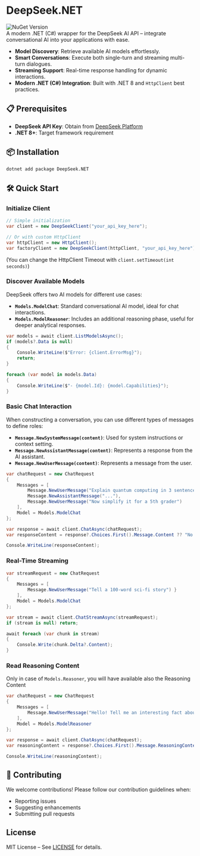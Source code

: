 # DeepSeek.NET

![NuGet Version](https://img.shields.io/nuget/v/DeepSeek.NET)  
A modern .NET (C#) wrapper for the DeepSeek AI API – integrate conversational AI into your applications with ease.

- **Model Discovery**: Retrieve available AI models effortlessly.
- **Smart Conversations**: Execute both single-turn and streaming multi-turn dialogues.
- **Streaming Support**: Real-time response handling for dynamic interactions.
- **Modern .NET (C#) Integration**: Built with .NET 8 and `HttpClient` best practices.

## 📋 Prerequisites

- **DeepSeek API Key**: Obtain from [DeepSeek Platform](https://platform.deepseek.com/)
- **.NET 8+**: Target framework requirement

## 📦 Installation

```bash
dotnet add package DeepSeek.NET
```

## 🛠️ Quick Start

### Initialize Client

```csharp
// Simple initialization
var client = new DeepSeekClient("your_api_key_here");

// Or with custom HttpClient
var httpClient = new HttpClient();
var factoryClient = new DeepSeekClient(httpClient, "your_api_key_here");
```

(You can change the HttpClient Timeout with `client.setTimeout(int seconds)`)

### Discover Available Models

DeepSeek offers two AI models for different use cases:

- **`Models.ModelChat`**: Standard conversational AI model, ideal for chat interactions.
- **`Models.ModelReasoner`**: Includes an additional reasoning phase, useful for deeper analytical responses.

```csharp
var models = await client.ListModelsAsync();
if (models?.Data is null)
{
    Console.WriteLine($"Error: {client.ErrorMsg}");
    return;
}

foreach (var model in models.Data)
{
    Console.WriteLine($"- {model.Id}: {model.Capabilities}");
}
```

### Basic Chat Interaction

When constructing a conversation, you can use different types of messages to define roles:

- **`Message.NewSystemMessage(content)`**: Used for system instructions or context setting.
- **`Message.NewAssistantMessage(content)`**: Represents a response from the AI assistant.
- **`Message.NewUserMessage(content)`**: Represents a message from the user.

```csharp
var chatRequest = new ChatRequest
{
    Messages = [
        Message.NewUserMessage("Explain quantum computing in 3 sentences"),
        Message.NewAssistantMessage("..."),
        Message.NewUserMessage("Now simplify it for a 5th grader")
    ],
    Model = Models.ModelChat
};

var response = await client.ChatAsync(chatRequest);
var responseContent = response?.Choices.First().Message.Content ?? "No response";

Console.WriteLine(responseContent);
```

### Real-Time Streaming

```csharp
var streamRequest = new ChatRequest
{
    Messages = [
        Message.NewUserMessage("Tell a 100-word sci-fi story") }
    ],
    Model = Models.ModelChat
};

var stream = await client.ChatStreamAsync(streamRequest);
if (stream is null) return;

await foreach (var chunk in stream)
{
    Console.Write(chunk.Delta?.Content);
}
```

### Read Reasoning Content

Only in case of `Models.Reasoner`, you will have available also the Reasoning Content

```csharp
var chatRequest = new ChatRequest
{
    Messages = [
        Message.NewUserMessage("Hello! Tell me an interesting fact about space.")
    ],
    Model = Models.ModelReasoner
};

var response = await client.ChatAsync(chatRequest);
var reasoningContent = response?.Choices.First().Message.ReasoningContent ?? String.Empty;

Console.WriteLine(reasoningContent);
```

## 🤝 Contributing

We welcome contributions! Please follow our contribution guidelines when:
- Reporting issues
- Suggesting enhancements
- Submitting pull requests

## License

MIT License – See [LICENSE](LICENSE) for details.

